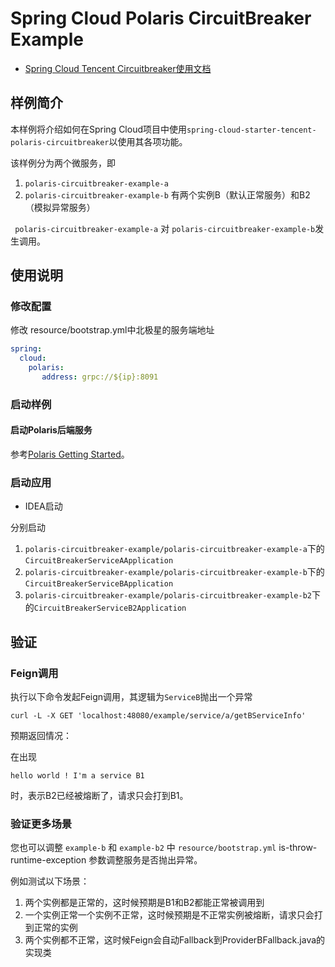 # Spring Cloud Polaris CircuitBreaker Example

- [Spring Cloud Tencent Circuitbreaker使用文档](https://github.com/Tencent/spring-cloud-tencent/wiki/Spring-Cloud-Tencent-Circuitbreaker-%E4%BD%BF%E7%94%A8%E6%96%87%E6%A1%A3)

## 样例简介

本样例将介绍如何在Spring Cloud项目中使用```spring-cloud-starter-tencent-polaris-circuitbreaker```以使用其各项功能。

该样例分为两个微服务，即 

1. ```polaris-circuitbreaker-example-a``` 
2. ```polaris-circuitbreaker-example-b``` 有两个实例B（默认正常服务）和B2（模拟异常服务）

``` polaris-circuitbreaker-example-a``` 对 ```polaris-circuitbreaker-example-b```发生调用。

## 使用说明

### 修改配置

修改 resource/bootstrap.yml中北极星的服务端地址

```yaml
spring:
  cloud:
    polaris:
       address: grpc://${ip}:8091
```

### 启动样例

#### 启动Polaris后端服务

参考[Polaris Getting Started](https://github.com/PolarisMesh/polaris#getting-started)。

### 启动应用

- IDEA启动

分别启动

1. ```polaris-circuitbreaker-example/polaris-circuitbreaker-example-a```下的```CircuitBreakerServiceAApplication```
2. ```polaris-circuitbreaker-example/polaris-circuitbreaker-example-b```下的```CircuitBreakerServiceBApplication```
3. ```polaris-circuitbreaker-example/polaris-circuitbreaker-example-b2```下的```CircuitBreakerServiceB2Application```


## 验证

### Feign调用

执行以下命令发起Feign调用，其逻辑为```ServiceB```抛出一个异常

```shell
curl -L -X GET 'localhost:48080/example/service/a/getBServiceInfo'
```

预期返回情况：

在出现
```
hello world ! I'm a service B1
```            

时，表示B2已经被熔断了，请求只会打到B1。

### 验证更多场景

您也可以调整 ```example-b``` 和 ```example-b2``` 中 ```resource/bootstrap.yml``` is-throw-runtime-exception
参数调整服务是否抛出异常。

例如测试以下场景：
1. 两个实例都是正常的，这时候预期是B1和B2都能正常被调用到
2. 一个实例正常一个实例不正常，这时候预期是不正常实例被熔断，请求只会打到正常的实例
3. 两个实例都不正常，这时候Feign会自动Fallback到ProviderBFallback.java的实现类